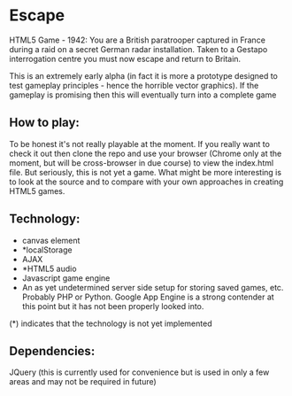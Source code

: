 Escape
======

HTML5 Game - 1942: You are a British paratrooper captured in France during a raid on a secret German radar installation. Taken to a Gestapo interrogation centre you must now escape and return to Britain. 

This is an extremely early alpha (in fact it is more a prototype designed to test gameplay principles - hence the horrible vector graphics). If the gameplay is promising then this will eventually turn into a complete game

How to play:
------------

To be honest it's not really playable at the moment. If you really want to check it out then clone the repo and use your browser (Chrome only at the moment, but will be cross-browser in due course) to view the index.html file. But seriously, this is not yet a game. What might be more interesting is to look at the source and to compare with your own approaches in creating HTML5 games.

Technology:
-----------

+ canvas element
+ *localStorage
+ AJAX
+ *HTML5 audio
+ Javascript game engine
+ An as yet undetermined server side setup for storing saved games, etc. Probably PHP or Python. Google App Engine is a strong contender at this point but it has not been properly looked into.

(*) indicates that the technology is not yet implemented

Dependencies:
-------------

JQuery (this is currently used for convenience but is used in only a few areas and may not be required in future)
